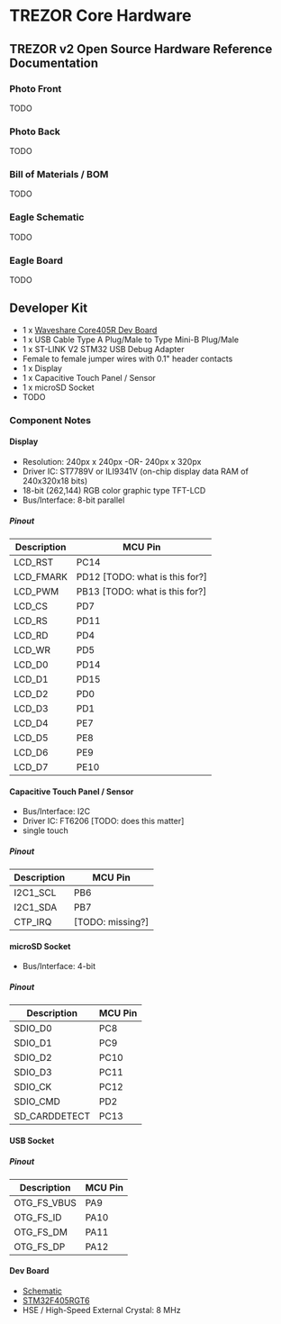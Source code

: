 # TREZOR Core Hardware

## TREZOR v2 Open Source Hardware Reference Documentation

### Photo Front
TODO

### Photo Back
TODO

### Bill of Materials / BOM
TODO

### Eagle Schematic
TODO

### Eagle Board
TODO

## Developer Kit

* 1 x [Waveshare Core405R Dev Board](http://www.waveshare.com/core405r.htm)
* 1 x USB Cable Type A Plug/Male to Type Mini-B Plug/Male
* 1 x ST-LINK V2 STM32 USB Debug Adapter
* Female to female jumper wires with 0.1" header contacts
* 1 x Display
* 1 x Capacitive Touch Panel / Sensor
* 1 x microSD Socket
* TODO

### Component Notes

#### Display
* Resolution: 240px x 240px -OR- 240px x 320px
* Driver IC: ST7789V or ILI9341V (on-chip display data RAM of 240x320x18 bits)
* 18-bit (262,144) RGB color graphic type TFT-LCD
* Bus/Interface: 8-bit parallel

##### Pinout

|Description|MCU Pin|
|-----------|-------|
|LCD_RST|PC14|
|LCD_FMARK|PD12 [TODO: what is this for?]|
|LCD_PWM|PB13 [TODO: what is this for?]|
|LCD_CS|PD7|
|LCD_RS|PD11|
|LCD_RD|PD4|
|LCD_WR|PD5|
|LCD_D0|PD14|
|LCD_D1|PD15|
|LCD_D2|PD0|
|LCD_D3|PD1|
|LCD_D4|PE7|
|LCD_D5|PE8|
|LCD_D6|PE9|
|LCD_D7|PE10|

#### Capacitive Touch Panel / Sensor
* Bus/Interface: I2C
* Driver IC: FT6206 [TODO: does this matter]
* single touch

##### Pinout

|Description|MCU Pin|
|-----------|-------|
|I2C1_SCL|PB6|
|I2C1_SDA|PB7|
|CTP_IRQ|[TODO: missing?]|

#### microSD Socket
* Bus/Interface: 4-bit

##### Pinout

|Description|MCU Pin|
|-----------|-------|
|SDIO_D0|PC8|
|SDIO_D1|PC9|
|SDIO_D2|PC10|
|SDIO_D3|PC11|
|SDIO_CK|PC12|
|SDIO_CMD|PD2|
|SD_CARDDETECT|PC13|

#### USB Socket

##### Pinout

|Description|MCU Pin|
|-----------|-------|
|OTG_FS_VBUS|PA9|
|OTG_FS_ID|PA10|
|OTG_FS_DM|PA11|
|OTG_FS_DP|PA12|

#### Dev Board
* [Schematic](http://www.waveshare.com/w/upload/0/05/CorexxxR-Schematic.pdf)
* [STM32F405RGT6](http://www.st.com/en/microcontrollers/stm32f405rg.html)
* HSE / High-Speed External Crystal: 8 MHz

